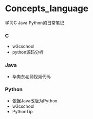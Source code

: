Concepts_language
=================
学习C Java Python的日常笔记

### C

* w3cschool
* python源码分析

### Java

* 毕向东老师视频代码

### Python

* 依据Java改版为Python
* w3cschool
* PythonTip
